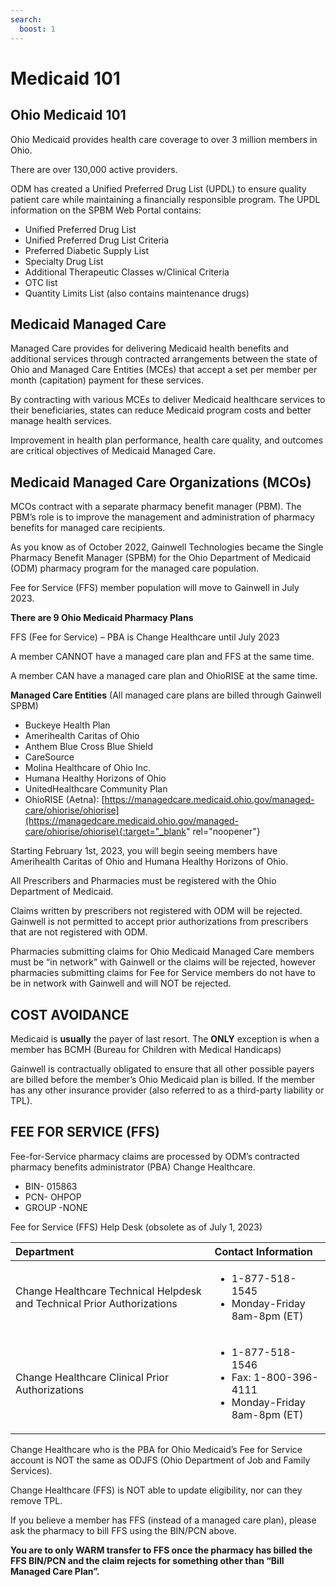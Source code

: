 ```yaml
---
search:
  boost: 1
---
```


# Medicaid 101

## Ohio Medicaid 101 

Ohio Medicaid provides health care coverage to over 3 million members in Ohio.  

There are over 130,000 active providers. 

ODM has created a Unified Preferred Drug List (UPDL) to ensure quality patient care while maintaining a financially responsible program.  The UPDL information on the SPBM Web Portal contains:

- Unified Preferred Drug List 
- Unified Preferred Drug List Criteria 
- Preferred Diabetic Supply List 
- Specialty Drug List 
- Additional Therapeutic Classes w/Clinical Criteria 
- OTC list 
- Quantity Limits List (also contains maintenance drugs) 

## Medicaid Managed Care

Managed Care provides for delivering Medicaid health benefits and additional services through contracted arrangements between the state of Ohio and Managed Care Entities (MCEs) that accept a set per member per month (capitation) payment for these services.

By contracting with various MCEs to deliver Medicaid healthcare services to their beneficiaries, states can reduce Medicaid program costs and better manage health services.  

Improvement in health plan performance, health care quality, and outcomes are critical objectives of Medicaid Managed Care.  

## Medicaid Managed Care Organizations (MCOs)

MCOs contract with a separate pharmacy benefit manager (PBM).  The PBM’s role is to improve the management and administration of pharmacy benefits for managed care recipients.    

As you know as of October 2022, Gainwell Technologies became the Single Pharmacy Benefit Manager (SPBM) for the Ohio Department of Medicaid (ODM) pharmacy program for the managed care population.   

Fee for Service (FFS) member population will move to Gainwell in July 2023. 

**There are 9 Ohio Medicaid Pharmacy Plans** 

FFS (Fee for Service) – PBA is Change Healthcare until July 2023 

A member CANNOT have a managed care plan and FFS at the same time. 

A member CAN have a managed care plan and OhioRISE at the same time. 

**Managed Care Entities** (All managed care plans are billed through Gainwell SPBM)

- Buckeye Health Plan 
- Amerihealth Caritas of Ohio 
- Anthem Blue Cross Blue Shield 
- CareSource 
- Molina Healthcare of Ohio Inc. 
- Humana Healthy Horizons of Ohio 
- UnitedHealthcare Community Plan 
- OhioRISE (Aetna): [https://managedcare.medicaid.ohio.gov/managed-care/ohiorise/ohiorise](https://managedcare.medicaid.ohio.gov/managed-care/ohiorise/ohiorise){:target="_blank" rel="noopener"}

Starting February 1st, 2023, you will begin seeing members have Amerihealth Caritas of Ohio and Humana Healthy Horizons of Ohio. 

All Prescribers and Pharmacies must be registered with the Ohio Department of Medicaid. 

Claims written by prescribers not registered with ODM will be rejected.  Gainwell is not permitted to accept prior authorizations from prescribers that are not registered with ODM. 

Pharmacies submitting claims for Ohio Medicaid Managed Care members must be “in network” with Gainwell or the claims will be rejected, however pharmacies submitting claims for Fee for Service members do not have to be in network with Gainwell and will NOT be rejected. 

## COST AVOIDANCE

Medicaid is **usually** the payer of last resort.  The **ONLY** exception is when a member has BCMH (Bureau for Children with Medical Handicaps) 

Gainwell is contractually obligated to ensure that all other possible payers are billed before the member’s Ohio Medicaid plan is billed.  If the member has any other insurance provider (also referred to as a third-party liability or TPL). 

## FEE FOR SERVICE (FFS)

Fee-for-Service pharmacy claims are processed by ODM’s contracted pharmacy benefits administrator (PBA) Change Healthcare.

- BIN- 015863 
- PCN- OHPOP 
- GROUP -NONE 

Fee for Service (FFS) Help Desk (obsolete as of July 1, 2023) 

| Department | Contact Information |
| :--- | :--- |
| Change Healthcare Technical Helpdesk and Technical Prior Authorizations | <ul><li>1-877-518-1545</li><li>Monday-Friday 8am-8pm (ET)</li></ul> |
| Change Healthcare Clinical Prior Authorizations | <ul><li>1-877-518-1546</li><li>Fax: 1-800-396-4111</li><li>Monday-Friday 8am-8pm (ET)</li></ul> |

Change Healthcare who is the PBA for Ohio Medicaid’s Fee for Service account is NOT the same as ODJFS (Ohio Department of Job and Family Services).    

Change Healthcare (FFS) is NOT able to update eligibility, nor can they remove TPL. 

If you believe a member has FFS (instead of a managed care plan), please ask the pharmacy to bill FFS using the BIN/PCN above.   

**You are to only WARM transfer to FFS once the pharmacy has billed the FFS BIN/PCN and the claim rejects for something other than “Bill Managed Care Plan”.**  

 

 
